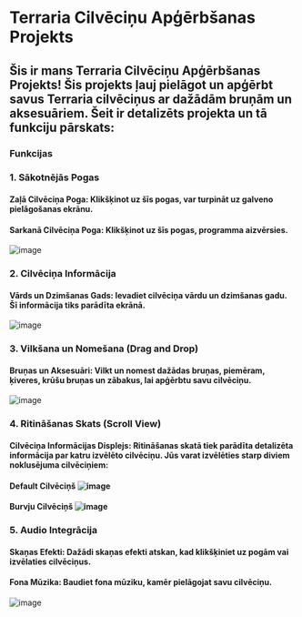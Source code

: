 # Terraria Cilvēciņu Apģērbšanas Projekts
## Šis ir mans Terraria Cilvēciņu Apģērbšanas Projekts! Šis projekts ļauj pielāgot un apģērbt savus Terraria cilvēciņus ar dažādām bruņām un aksesuāriem. Šeit ir detalizēts projekta un tā funkciju pārskats:

### Funkcijas
### 1. Sākotnējās Pogas
#### Zaļā Cilvēciņa Poga: Klikšķinot uz šīs pogas, var turpināt uz galveno pielāgošanas ekrānu.
#### Sarkanā Cilvēciņa Poga: Klikšķinot uz šīs pogas, programma aizvērsies.
![image](https://github.com/m4rku77/Jansons_Characters/assets/165993954/cd547a06-96ea-4d47-844f-f6bbc58a745d)
### 2. Cilvēciņa Informācija
#### Vārds un Dzimšanas Gads: Ievadiet cilvēciņa vārdu un dzimšanas gadu. Šī informācija tiks parādīta ekrānā.
![image](https://github.com/m4rku77/Jansons_Characters/assets/165993954/21435155-1b92-4515-a24e-c83afb9b9d61)
### 3. Vilkšana un Nomešana (Drag and Drop)
#### Bruņas un Aksesuāri: Vilkt un nomest dažādas bruņas, piemēram, ķiveres, krūšu bruņas un zābakus, lai apģērbtu savu cilvēciņu.
![image](https://github.com/m4rku77/Jansons_Characters/assets/165993954/a7a950b5-3362-47d2-9595-dac100365697)
### 4. Ritināšanas Skats (Scroll View)
#### Cilvēciņa Informācijas Displejs: Ritināšanas skatā tiek parādīta detalizēta informācija par katru izvēlēto cilvēciņu. Jūs varat izvēlēties starp diviem noklusējuma cilvēciņiem:
#### Default Cilvēciņš ![image](https://github.com/m4rku77/Jansons_Characters/assets/165993954/ed5b01da-6a1b-4060-bf54-658708150ab9)
#### Burvju Cilvēciņš ![image](https://github.com/m4rku77/Jansons_Characters/assets/165993954/4a485046-21cf-4e6a-97c2-e7ccf7fe36ae)
### 5. Audio Integrācija
#### Skaņas Efekti: Dažādi skaņas efekti atskan, kad klikšķiniet uz pogām vai izvēlaties cilvēciņus.
#### Fona Mūzika: Baudiet fona mūziku, kamēr pielāgojat savu cilvēciņu.
![image](https://github.com/m4rku77/Jansons_Characters/assets/165993954/9be8ce55-616c-4867-9699-8ebbd2af9081)
